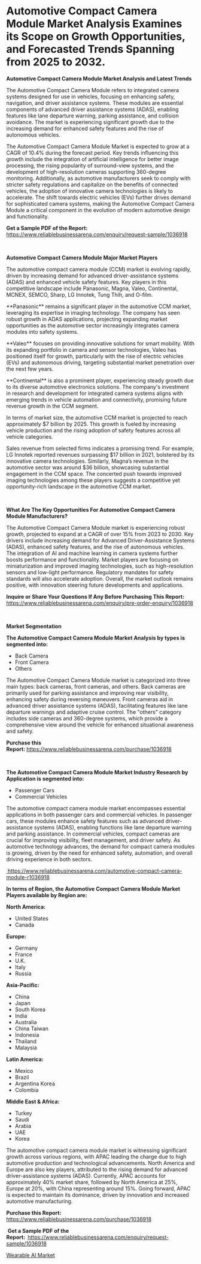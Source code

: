 <p><h1>Automotive Compact Camera Module Market Analysis Examines its Scope on Growth Opportunities, and Forecasted Trends Spanning from 2025 to 2032.</h1></p><p><strong>Automotive Compact Camera Module Market Analysis and Latest Trends</strong></p>
<p><p>The Automotive Compact Camera Module refers to integrated camera systems designed for use in vehicles, focusing on enhancing safety, navigation, and driver assistance systems. These modules are essential components of advanced driver assistance systems (ADAS), enabling features like lane departure warning, parking assistance, and collision avoidance. The market is experiencing significant growth due to the increasing demand for enhanced safety features and the rise of autonomous vehicles. </p><p>The Automotive Compact Camera Module Market is expected to grow at a CAGR of 10.4% during the forecast period. Key trends influencing this growth include the integration of artificial intelligence for better image processing, the rising popularity of surround-view systems, and the development of high-resolution cameras supporting 360-degree monitoring. Additionally, as automotive manufacturers seek to comply with stricter safety regulations and capitalize on the benefits of connected vehicles, the adoption of innovative camera technologies is likely to accelerate. The shift towards electric vehicles (EVs) further drives demand for sophisticated camera systems, making the Automotive Compact Camera Module a critical component in the evolution of modern automotive design and functionality.</p></p>
<p><strong>Get a Sample PDF of the Report:&nbsp;</strong> <a href="https://www.reliablebusinessarena.com/enquiry/request-sample/1036918?utm_campaign=3195&utm_medium=2&utm_source=Github&utm_content=ia&utm_term=06032025&utm_id=automotive-compact-camera-module">https://www.reliablebusinessarena.com/enquiry/request-sample/1036918</a></p>
<p>&nbsp;</p>
<p><strong>Automotive Compact Camera Module Major Market Players</strong></p>
<p><p>The automotive compact camera module (CCM) market is evolving rapidly, driven by increasing demand for advanced driver-assistance systems (ADAS) and enhanced vehicle safety features. Key players in this competitive landscape include Panasonic, Magna, Valeo, Continental, MCNEX, SEMCO, Sharp, LG Innotek, Tung Thih, and O-film.</p><p>**Panasonic** remains a significant player in the automotive CCM market, leveraging its expertise in imaging technology. The company has seen robust growth in ADAS applications, projecting expanding market opportunities as the automotive sector increasingly integrates camera modules into safety systems.</p><p>**Valeo** focuses on providing innovative solutions for smart mobility. With its expanding portfolio in camera and sensor technologies, Valeo has positioned itself for growth, particularly with the rise of electric vehicles (EVs) and autonomous driving, targeting substantial market penetration over the next few years.</p><p>**Continental** is also a prominent player, experiencing steady growth due to its diverse automotive electronics solutions. The company's investment in research and development for integrated camera systems aligns with emerging trends in vehicle automation and connectivity, promising future revenue growth in the CCM segment.</p><p>In terms of market size, the automotive CCM market is projected to reach approximately $7 billion by 2025. This growth is fueled by increasing vehicle production and the rising adoption of safety features across all vehicle categories.</p><p>Sales revenue from selected firms indicates a promising trend. For example, LG Innotek reported revenues surpassing $17 billion in 2021, bolstered by its innovative camera technologies. Similarly, Magna’s revenue in the automotive sector was around $36 billion, showcasing substantial engagement in the CCM space. The concerted push towards improved imaging technologies among these players suggests a competitive yet opportunity-rich landscape in the automotive CCM market.</p></p>
<p>&nbsp;</p>
<p><strong>What Are The Key Opportunities For Automotive Compact Camera Module Manufacturers?</strong></p>
<p><p>The Automotive Compact Camera Module market is experiencing robust growth, projected to expand at a CAGR of over 15% from 2023 to 2030. Key drivers include increasing demand for Advanced Driver-Assistance Systems (ADAS), enhanced safety features, and the rise of autonomous vehicles. The integration of AI and machine learning in camera systems further boosts performance and functionality. Market players are focusing on miniaturization and improved imaging technologies, such as high-resolution sensors and low-light performance. Regulatory mandates for safety standards will also accelerate adoption. Overall, the market outlook remains positive, with innovation steering future developments and applications.</p></p>
<p><strong>Inquire or Share Your Questions If Any Before Purchasing This Report:</strong> <a href="https://www.reliablebusinessarena.com/enquiry/pre-order-enquiry/1036918?utm_campaign=3195&utm_medium=2&utm_source=Github&utm_content=ia&utm_term=06032025&utm_id=automotive-compact-camera-module">https://www.reliablebusinessarena.com/enquiry/pre-order-enquiry/1036918</a></p>
<p>&nbsp;</p>
<p><strong>Market Segmentation</strong></p>
<p><strong>The Automotive Compact Camera Module Market Analysis by types is segmented into:</strong></p>
<p><ul><li>Back Camera</li><li>Front Camera</li><li>Others</li></ul></p>
<p><p>The Automotive Compact Camera Module market is categorized into three main types: back cameras, front cameras, and others. Back cameras are primarily used for parking assistance and improving rear visibility, enhancing safety during reversing maneuvers. Front cameras aid in advanced driver assistance systems (ADAS), facilitating features like lane departure warnings and adaptive cruise control. The "others" category includes side cameras and 360-degree systems, which provide a comprehensive view around the vehicle for enhanced situational awareness and safety.</p></p>
<p><strong>Purchase this Report:&nbsp;</strong><a href="https://www.reliablebusinessarena.com/purchase/1036918?utm_campaign=3195&utm_medium=2&utm_source=Github&utm_content=ia&utm_term=06032025&utm_id=automotive-compact-camera-module">https://www.reliablebusinessarena.com/purchase/1036918</a></p>
<p>&nbsp;</p>
<p><strong>The Automotive Compact Camera Module Market Industry Research by Application is segmented into:</strong></p>
<p><ul><li>Passenger Cars</li><li>Commercial Vehicles</li></ul></p>
<p><p>The automotive compact camera module market encompasses essential applications in both passenger cars and commercial vehicles. In passenger cars, these modules enhance safety features such as advanced driver-assistance systems (ADAS), enabling functions like lane departure warning and parking assistance. In commercial vehicles, compact cameras are crucial for improving visibility, fleet management, and driver safety. As automotive technology advances, the demand for compact camera modules is growing, driven by the need for enhanced safety, automation, and overall driving experience in both sectors.</p></p>
<p><a href="https://www.reliablebusinessarena.com/automotive-compact-camera-module-r1036918?utm_campaign=3195&utm_medium=2&utm_source=Github&utm_content=ia&utm_term=06032025&utm_id=automotive-compact-camera-module">&nbsp;https://www.reliablebusinessarena.com/automotive-compact-camera-module-r1036918</a></p>
<p><strong>In terms of Region, the Automotive Compact Camera Module Market Players available by Region are:</strong></p>
<p>
    <p> <strong> North America: </strong>
        <ul>
            <li>United States</li>
            <li>Canada</li>
        </ul>
        </p> 
    <p> <strong> Europe: </strong>
        <ul>
            <li>Germany</li>
            <li>France</li>
            <li>U.K.</li>
            <li>Italy</li>
            <li>Russia</li>
        </ul>
        </p> 
    <p> <strong> Asia-Pacific: </strong>
        <ul>
            <li>China</li>
            <li>Japan</li>
            <li>South Korea</li>
            <li>India</li>
            <li>Australia</li>
            <li>China Taiwan</li>
            <li>Indonesia</li>
            <li>Thailand</li>
            <li>Malaysia</li>
        </ul>
        </p> 
    <p> <strong> Latin America: </strong>
        <ul>
            <li>Mexico</li>
            <li>Brazil</li>
            <li>Argentina Korea</li>
            <li>Colombia</li>
        </ul>
        </p> 
    <p> <strong> Middle East & Africa: </strong>
        <ul>
            <li>Turkey</li>
            <li>Saudi</li>
            <li>Arabia</li>
            <li>UAE</li>
            <li>Korea</li>
        </ul>
    </p>
    </p>
<p><p>The automotive compact camera module market is witnessing significant growth across various regions, with APAC leading the charge due to high automotive production and technological advancements. North America and Europe are also key players, attributed to the rising demand for advanced driver-assistance systems (ADAS). Currently, APAC accounts for approximately 40% market share, followed by North America at 25%, Europe at 20%, with China representing around 15%. Going forward, APAC is expected to maintain its dominance, driven by innovation and increased automotive manufacturing.</p></p>
<p><strong>Purchase this Report: </strong><a href="https://www.reliablebusinessarena.com/purchase/1036918?utm_campaign=3195&utm_medium=2&utm_source=Github&utm_content=ia&utm_term=06032025&utm_id=automotive-compact-camera-module">https://www.reliablebusinessarena.com/purchase/1036918</a></p>
<p>&nbsp;<strong>Get a Sample PDF of the Report:&nbsp;&nbsp;</strong><a href="https://www.reliablebusinessarena.com/enquiry/request-sample/1036918?utm_campaign=3195&utm_medium=2&utm_source=Github&utm_content=ia&utm_term=06032025&utm_id=automotive-compact-camera-module">https://www.reliablebusinessarena.com/enquiry/request-sample/1036918</a></p>
<p><strong></strong></p>
<p><p><a href="https://github.com/wakerizaak8g/Market-Research-Report-List-1/blob/main/wearable-ai-market.md?utm_campaign=3195&utm_medium=2&utm_source=Github&utm_content=ia&utm_term=06032025&utm_id=automotive-compact-camera-module">Wearable AI Market</a></p></p>